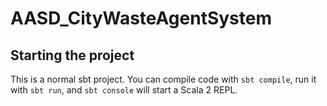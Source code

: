 # AASD_CityWasteAgentSystem

## Starting the project
This is a normal sbt project. You can compile code with `sbt compile`, run it with `sbt run`, and `sbt console` will start a Scala 2 REPL.